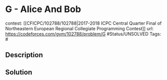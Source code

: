 # G - Alice And Bob

contest: [[CFICPC/102788/102788|2017-2018 ICPC Central Quarter Final of Northeastern European Regional Collegiate Programming Contest]]
url: https://codeforces.com/gym/102788/problem/G
#Status/UNSOLVED
Tags: #

## Description

## Solution

